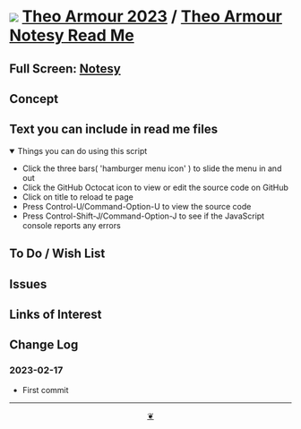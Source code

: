 # [![](https://pushme-pullyou.github.io/assets/svg/octicon.svg )](https://github.com/theo-armour/2023/ "Source code on GitHub" ) [Theo Armour 2023]( https:/theo-armour.github.io/2023/ "Home page" ) / [Theo Armour Notesy Read Me]( https://theo-armour.github.io/2023/apps/notesy/ "2023-02-16" )

<!--@@@
<div class=iframe-resize ><iframe src=https:/theo-armour.github.io/2023/apps/notesy/#https://api.github.com/repos/theo-armour/2023/contents/text-to-hack.md height=100% width=100% ></iframe></div>
_"Notesy" in a resizable window_
@@@-->

## Full Screen: [Notesy]( https:/theo-armour.github.io/2023/apps/notesy )


## Concept


## Text you can include in read me files

<details open >

<summary> Things you can do using this script</summary>

* Click the three bars( 'hamburger menu icon' ) to slide the menu in and out
* Click the GitHub Octocat icon to view or edit the source code on GitHub
* Click on title to reload te page
* Press Control-U/Command-Option-U to view the source code
* Press Control-Shift-J/Command-Option-J to see if the JavaScript console reports any errors

</details>

## To Do / Wish List


## Issues


## Links of Interest


## Change Log


### 2023-02-17

* First commit


***

<center title="Hello! Click me to go up to the top" ><a class=aDingbat href=javascript:window.scrollTo(0,0);> ❦ </a></center>
